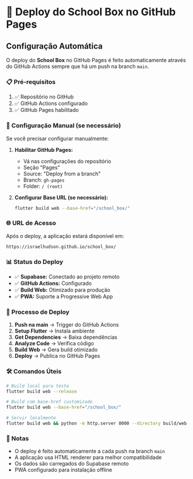 # 🚀 Deploy do School Box no GitHub Pages

## Configuração Automática

O deploy do **School Box** no GitHub Pages é feito automaticamente através do GitHub Actions sempre que há um push na branch `main`.

### 📋 Pré-requisitos

1. ✅ Repositório no GitHub
2. ✅ GitHub Actions configurado
3. ✅ GitHub Pages habilitado

### 🔧 Configuração Manual (se necessário)

Se você precisar configurar manualmente:

1. **Habilitar GitHub Pages:**
   - Vá nas configurações do repositório
   - Seção "Pages"
   - Source: "Deploy from a branch"
   - Branch: `gh-pages`
   - Folder: `/ (root)`

2. **Configurar Base URL (se necessário):**
   ```bash
   flutter build web --base-href="/school_box/"
   ```

### 🌐 URL de Acesso

Após o deploy, a aplicação estará disponível em:
```
https://israelhudson.github.io/school_box/
```

### 📊 Status do Deploy

- ✅ **Supabase:** Conectado ao projeto remoto
- ✅ **GitHub Actions:** Configurado
- ✅ **Build Web:** Otimizado para produção
- ✅ **PWA:** Suporte a Progressive Web App

### 🔄 Processo de Deploy

1. **Push na main** → Trigger do GitHub Actions
2. **Setup Flutter** → Instala ambiente
3. **Get Dependencies** → Baixa dependências
4. **Analyze Code** → Verifica código
5. **Build Web** → Gera build otimizado
6. **Deploy** → Publica no GitHub Pages

### 🛠️ Comandos Úteis

```bash
# Build local para teste
flutter build web --release

# Build com base-href customizado
flutter build web --base-href="/school_box/"

# Servir localmente
flutter build web && python -m http.server 8000 --directory build/web
```

### 📝 Notas

- O deploy é feito automaticamente a cada push na branch `main`
- A aplicação usa HTML renderer para melhor compatibilidade
- Os dados são carregados do Supabase remoto
- PWA configurado para instalação offline 